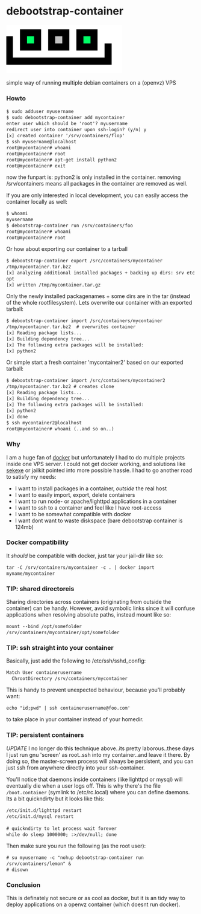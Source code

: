 debootstrap-container
=====================

<img src=".res/logo.png"/>

simple way of running multiple debian containers on a (openvz) VPS 

### Howto

    $ sudo adduser myusername
    $ sudo debootstrap-container add mycontainer
    enter user which should be 'root'? myusername
    redirect user into container upon ssh-login? (y/n) y
    [x] created container '/srv/containers/flop'
    $ ssh myusername@localhost
    root@mycontainer# whoami
    root@mycontainer# root
    root@mycontainer# apt-get install python2
    root@mycontainer# exit

now the funpart is: python2 is only installed in the container.
removing /srv/containers means all packages in the container are removed as well.

If you are only interested in local development, you can easily access the container locally as well:

    $ whoami 
    myusername
    $ debootstrap-container run /srv/containers/foo
    root@mycontainer# whoami
    root@mycontainer# root

Or how about exporting our container to a tarball

    $ debootstrap-container export /src/containers/mycontainer /tmp/mycontainer.tar.bz2
    [x] analyzing additional installed packages + backing up dirs: srv etc opt
    [x] written /tmp/mycontainer.tar.gz

Only the newly installed packagenames + some dirs are in the tar (instead of the whole rootfilesystem).
Lets overwrite our container with an exported tarball:

    $ debootstrap-container import /src/containers/mycontainer /tmp/mycontainer.tar.bz2  # overwrites container
    [x] Reading package lists...
    [x] Building dependency tree...
    [x] The following extra packages will be installed:
    [x] python2 

Or simple start a fresh container 'mycontainer2' based on our exported tarball:

    $ debootstrap-container import /src/containers/mycontainer2 /tmp/mycontainer.tar.bz2 # creates clone
    [x] Reading package lists...
    [x] Building dependency tree...
    [x] The following extra packages will be installed:
    [x] python2 
    [x] done
    $ ssh mycontainer2@localhost
    root@mycontainer# whoami (..and so on..)

### Why

I am a huge fan of [docker](http://docker.io) but unfortunately I had to do multiple projects inside one VPS server.
I could not get docker working, and solutions like [sekexe](https://github.com/jpetazzo/sekexe) or jailkit pointed into more possible hassle.
I had to go another road to satisfy my needs:

* I want to install packages in a container, *outside* the real host
* I want to easily import, export, delete containers
* I want to run node- or apache/lighttpd applications in a container
* I want to ssh to a container and feel like I have root-access
* I want to be somewhat compatible with docker
* I want dont want to waste diskspace (bare debootstrap container is 124mb)

### Docker compatibility

It *should* be compatible with docker, just tar your jail-dir like so:

    tar -C /srv/containers/mycontainer -c . | docker import myname/mycontainer

### TIP: shared directoreis

Sharing directories across containers (originating from outside the container) can be handy.
However, avoid symbolic links since it will confuse applications when resolving absolute paths, instead mount like so:

    mount --bind /opt/somefolder /srv/containers/mycontainer/opt/somefolder

### TIP: ssh straight into your container

Basically, just add the following to /etc/ssh/sshd_config:

    Match User containerusername
      ChrootDirectory /srv/containers/mycontainer
  
This is handy to prevent unexpected behaviour, because you'll probably want:

    echo "id;pwd" | ssh containerusername@foo.com'  
    
to take place in your container instead of your homedir.

### TIP: persistent containers

*UPDATE* I no longer do this technique above..its pretty laborous..these days I just run gnu 'screen' as root..ssh 
into my container..and leave it there. By doing so, the master-screen process will always be persistent, and you can just ssh from anywhere directly into your ssh-container.

You'll notice that daemons inside containers (like lighttpd or mysql) will eventually die when a user logs off.
This is why there's the file `/boot.container` (symlink to /etc/rc.local) where you can define daemons.
Its a bit quickndirty but it looks like this:

    /etc/init.d/lighttpd restart
    /etc/init.d/mysql restart
    
    # quickndirty to let process wait forever
    while do sleep 1000000; :>/dev/null; done
    
Then make sure you run the following (as the root user):

    # su myusername -c "nohup debootstrap-container run /srv/containers/lemon" &
    # disown
    
### Conclusion

This is definately not secure or as cool as docker, but it is an tidy way to deploy
applications on a openvz container (which doesnt run docker).
